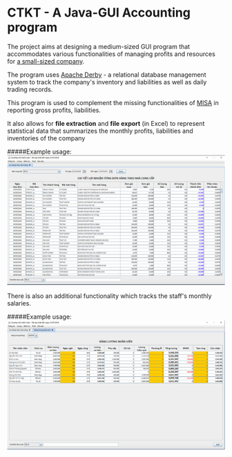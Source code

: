 # CTKT - A Java-GUI Accounting program

The project aims at designing a medium-sized GUI program that accommodates various functionalities of managing profits and resources for [a small-sized company](http://www.thongtincongty.com/company/133832914-cong-ty-tnhh-xuan-anh-khanh-hoa/). 

The program uses [Apache Derby](https://db.apache.org/derby/) - a relational database management system to track the company's inventory and liabilities as well as daily trading records.

This program is used to complement the missing functionalities of [MISA](http://www.misa.com.vn/) in reporting gross profits, liabilities.

It also allows for **file extraction** and **file export** (in Excel) to represent statistical data that summarizes the monthly profits, liabilities and inventories of the company

#####Example usage:
![Profits usage](./ex1.png "Profits usage")

There is also an additional functionality which tracks the staff's monthly salaries.

#####Example usage:
![Profits usage](./ex2.png "Salaries usage")